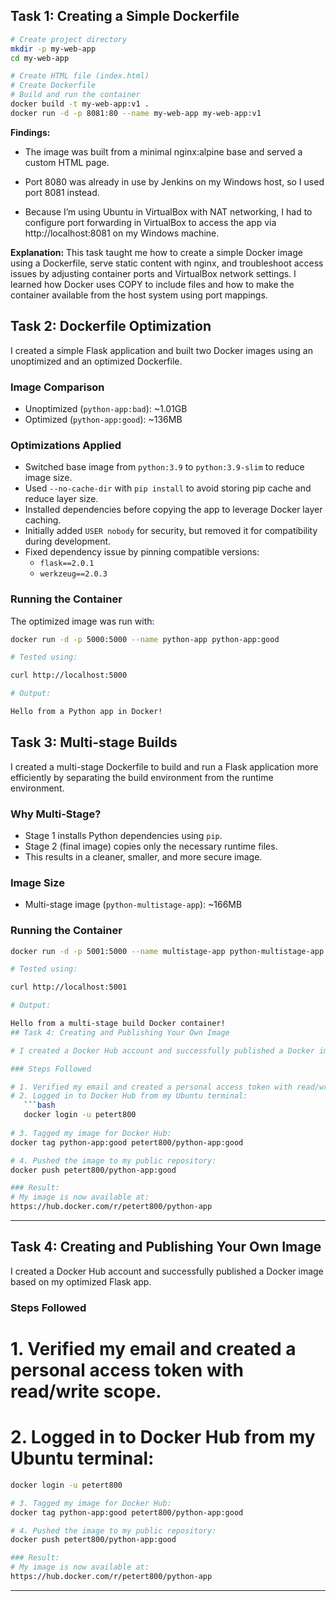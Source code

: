 ## Task 1: Creating a Simple Dockerfile

```bash
# Create project directory
mkdir -p my-web-app
cd my-web-app

# Create HTML file (index.html)
# Create Dockerfile
# Build and run the container
docker build -t my-web-app:v1 .
docker run -d -p 8081:80 --name my-web-app my-web-app:v1
```

**Findings:**
- The image was built from a minimal nginx:alpine base and served a custom HTML page.

- Port 8080 was already in use by Jenkins on my Windows host, so I used port 8081 instead.

- Because I’m using Ubuntu in VirtualBox with NAT networking, I had to configure port forwarding in VirtualBox to access the app via http://localhost:8081 on my Windows machine.


**Explanation:** 
This task taught me how to create a simple Docker image using a Dockerfile, serve static content with nginx, and troubleshoot access issues by adjusting container ports and VirtualBox network settings. I learned how Docker uses COPY to include files and how to make the container available from the host system using port mappings.

## Task 2: Dockerfile Optimization

I created a simple Flask application and built two Docker images using an unoptimized and an optimized Dockerfile.

### Image Comparison

- Unoptimized (`python-app:bad`): ~1.01GB
- Optimized (`python-app:good`): ~136MB

### Optimizations Applied

- Switched base image from `python:3.9` to `python:3.9-slim` to reduce image size.
- Used `--no-cache-dir` with `pip install` to avoid storing pip cache and reduce layer size.
- Installed dependencies before copying the app to leverage Docker layer caching.
- Initially added `USER nobody` for security, but removed it for compatibility during development.
- Fixed dependency issue by pinning compatible versions:
  - `flask==2.0.1`
  - `werkzeug==2.0.3`

### Running the Container

The optimized image was run with:

```bash
docker run -d -p 5000:5000 --name python-app python-app:good

# Tested using:

curl http://localhost:5000

# Output:

Hello from a Python app in Docker!

```
## Task 3: Multi-stage Builds

I created a multi-stage Dockerfile to build and run a Flask application more efficiently by separating the build environment from the runtime environment.

### Why Multi-Stage?

- Stage 1 installs Python dependencies using `pip`.
- Stage 2 (final image) copies only the necessary runtime files.
- This results in a cleaner, smaller, and more secure image.

### Image Size

- Multi-stage image (`python-multistage-app`): ~166MB

### Running the Container

```bash
docker run -d -p 5001:5000 --name multistage-app python-multistage-app

# Tested using:

curl http://localhost:5001

# Output:

Hello from a multi-stage build Docker container!
## Task 4: Creating and Publishing Your Own Image

# I created a Docker Hub account and successfully published a Docker image based on my optimized Flask app.

### Steps Followed

# 1. Verified my email and created a personal access token with read/write scope.
# 2. Logged in to Docker Hub from my Ubuntu terminal:
   ```bash
   docker login -u petert800
   
# 3. Tagged my image for Docker Hub:
docker tag python-app:good petert800/python-app:good

# 4. Pushed the image to my public repository:
docker push petert800/python-app:good

### Result:
# My image is now available at:
https://hub.docker.com/r/petert800/python-app

```
---

## Task 4: Creating and Publishing Your Own Image

I created a Docker Hub account and successfully published a Docker image based on my optimized Flask app.

### Steps Followed

# 1. Verified my email and created a personal access token with read/write scope.
# 2. Logged in to Docker Hub from my Ubuntu terminal:
   ```bash
   docker login -u petert800
   
# 3. Tagged my image for Docker Hub:
docker tag python-app:good petert800/python-app:good

# 4. Pushed the image to my public repository:
docker push petert800/python-app:good

### Result:
# My image is now available at:
https://hub.docker.com/r/petert800/python-app

```
---

